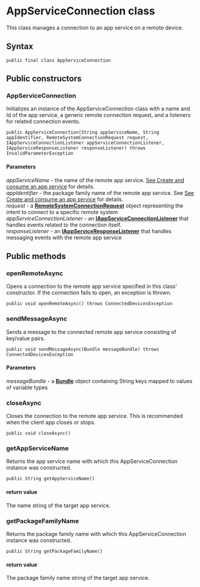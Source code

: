 # AppServiceConnection class
This class manages a connection to an app service on a remote device.

## Syntax
`public final class AppServiceConnection`

## Public constructors

### AppServiceConnection
Initializes an instance of the AppServiceConnection class with a name and Id of the app service, a generic remote connection request, and a listeners for related connection events.

`public AppServiceConnection(String appServiceName, String appIdentifier, RemoteSystemConnectionRequest request, IAppServiceConnectionListener appServiceConnectionListener, IAppServiceResponseListener responseListener) throws InvalidParameterException`  

#### Parameters  
*appServiceName* - the name of the remote app service. [See Create and consume an app service](https://docs.microsoft.com/en-us/windows/uwp/launch-resume/how-to-create-and-consume-an-app-service) for details.  
*appIdentifier* - the package family name of the remote app service. See [See Create and consume an app service](https://docs.microsoft.com/en-us/windows/uwp/launch-resume/how-to-create-and-consume-an-app-service) for details.  
*request* - a [**RemoteSystemConnectionRequest**](RemoteSystemConnectionRequest.md) object representing the intent to connect to a specific remote system  
*appServiceConnectionListener* - an [**IAppServiceConnectionListener**](IAppServiceConnectionListener.md) that handles events related to the connection itself.  
*responseListener* - an [**IAppServiceResponseListener**](IAppServiceResponseListener.md) that handles messaging events with the remote app service  

## Public methods

### openRemoteAsync
Opens a connection to the remote app service specified in this class' constructor. If the connection fails to open, an exception is thrown.

`public void openRemoteAsync() throws ConnectedDevicesException` 

### sendMessageAsync
Sends a message to the connected remote app service consisting of key/value pairs.

`public void sendMessageAsync(Bundle messageBundle) throws ConnectedDevicesException`

#### Parameters  
*messageBundle* - a [**Bundle**](https://developer.android.com/reference/android/os/Bundle.html) object containing String keys mapped to values of variable types

### closeAsync
Closes the connection to the remote app service. This is recommended when the client app closes or stops.

`public void closeAsync()`

### getAppServiceName
Returns the app service name with which this AppServiceConnection instance was constructed.

`public String getAppServiceName()`

#### return value  
The name string of the target app service.

### getPackageFamilyName
Returns the package family name with which this AppServiceConnection instance was constructed.

`public String getPackageFamilyName()`

#### return value  
The package family name string of the target app service.
